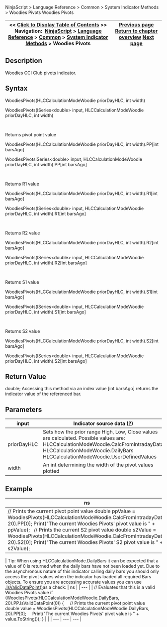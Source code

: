 ﻿
NinjaScript \> Language Reference \> Common \> System Indicator Methods \> Woodies Pivots
Woodies Pivots

| \<\< [Click to Display Table of Contents](woodies_pivots.md) \>\> **Navigation:**     [NinjaScript](ninjascript.md) \> [Language Reference](language_reference_wip.md) \> [Common](common.md) \> [System Indicator Methods](indicators.md) \> Woodies Pivots | [Previous page](woodies_cci.md) [Return to chapter overview](indicators.md) [Next page](zigzag.md) |
| --- | --- |

## Description
Woodies CCI Club pivots indicator.
 
## Syntax
WoodiesPivots(HLCCalculationModeWoodie priorDayHLC, int width)  

WoodiesPivots(ISeries\<double\> input, HLCCalculationModeWoodie priorDayHLC, int width)  

   

Returns pivot point value  

WoodiesPivots(HLCCalculationModeWoodie priorDayHLC, int width).PP\[int barsAgo]  

WoodiesPivotsISeries\<double\> input, HLCCalculationModeWoodie priorDayHLC, int width).PP\[int barsAgo]  

   

Returns R1 value  

WoodiesPivots(HLCCalculationModeWoodie priorDayHLC, int width).R1\[int barsAgo]  

WoodiesPivots(ISeries\<double\> input, HLCCalculationModeWoodie priorDayHLC, int width).R1\[int barsAgo]  

   

Returns R2 value  

WoodiesPivots(HLCCalculationModeWoodie priorDayHLC, int width).R2\[int barsAgo]  

WoodiesPivots(ISeries\<double\> input, HLCCalculationModeWoodie priorDayHLC, int width).R2\[int barsAgo]  

   

Returns S1 value  

WoodiesPivots(HLCCalculationModeWoodie priorDayHLC, int width).S1\[int barsAgo]  

WoodiesPivots(ISeries\<double\> input, HLCCalculationModeWoodie priorDayHLC, int width).S1\[int barsAgo]  

   

Returns S2 value  

WoodiesPivots(HLCCalculationModeWoodie priorDayHLC, int width).S2\[int barsAgo]  

WoodiesPivots(ISeries\<double\> input, HLCCalculationModeWoodie priorDayHLC, int width).S2\[int barsAgo]

## Return Value
double; Accessing this method via an index value \[int barsAgo] returns the indicator value of the referenced bar.

## Parameters
| input | Indicator source data ([?](valid_input_data_for_indicator.md)) |
| --- | --- |
| priorDayHLC | Sets how the prior range High, Low, Close values are calculated. Possible values are:   HLCCalculationModeWoodie.CalcFromIntradayData HLCCalculationModeWoodie.DailyBars HLCCalculationModeWoodie.UserDefinedValues |
| width | An int determining the width of the pivot values plotted |

## Example
| ns |
| --- |
| // Prints the current pivot point value double ppValue \= WoodiesPivots(HLCCalculationModeWoodie.CalcFromIntradayData, 20).PP\[0]; Print("The current Woodies Pivots' pivot value is " \+ ppValue);   // Prints the current S2 pivot value double s2Value \= WoodiesPivots(HLCCalculationModeWoodie.CalcFromIntradayData, 20).S2\[0]; Print("The current Woodies Pivots' S2 pivot value is " \+ s2Value); |

| Tip: When using HLCCalculationMode.DailyBars it can be expected that a value of 0 is returned when the daily bars have not been loaded yet. Due to the asynchronous nature of this indicator calling daily bars you should only access the pivot values when the indicator has loaded all required Bars objects. To ensure you are accessing accurate values you can use [.IsValidDataPoint()](isvaliddatapoint.md)as a check:   | ns | | --- | | // Evaluates that this is a valid Woodies Pivots value if (WoodiesPivots(HLCCalculationModeWoodie.DailyBars, 20).PP.IsValidDataPoint(0)) {      // Prints the current pivot point value      double value \= WoodiesPivots(HLCCalculationModeWoodie.DailyBars, 20).PP\[0];      Print("The current Woodies Pivots' pivot value is " \+ value.ToString()); } | |
| --- | --- | --- |

 
